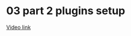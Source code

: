 # 03 part 2 plugins setup

[Video link](https://www.egghead.io/lessons/egghead-03-part-2-plugins-setup?pl=refactoring-react-components-to-typescript-9b045938)

